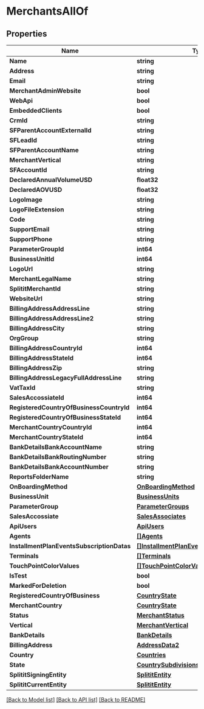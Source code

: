 # MerchantsAllOf

## Properties

Name | Type | Description | Notes
------------ | ------------- | ------------- | -------------
**Name** | **string** |  | [optional] 
**Address** | **string** |  | [optional] 
**Email** | **string** |  | [optional] 
**MerchantAdminWebsite** | **bool** |  | 
**WebApi** | **bool** |  | 
**EmbeddedClients** | **bool** |  | 
**CrmId** | **string** |  | [optional] 
**SFParentAccountExternalId** | **string** |  | [optional] 
**SFLeadId** | **string** |  | [optional] 
**SFParentAccountName** | **string** |  | [optional] 
**MerchantVertical** | **string** |  | [optional] 
**SFAccountId** | **string** |  | [optional] 
**DeclaredAnnualVolumeUSD** | **float32** |  | [optional] 
**DeclaredAOVUSD** | **float32** |  | [optional] 
**LogoImage** | **string** |  | [optional] 
**LogoFileExtension** | **string** |  | [optional] 
**Code** | **string** |  | [optional] 
**SupportEmail** | **string** |  | [optional] 
**SupportPhone** | **string** |  | [optional] 
**ParameterGroupId** | **int64** |  | [optional] 
**BusinessUnitId** | **int64** |  | 
**LogoUrl** | **string** |  | [optional] 
**MerchantLegalName** | **string** |  | [optional] 
**SplititMerchantId** | **string** |  | [optional] 
**WebsiteUrl** | **string** |  | [optional] 
**BillingAddressAddressLine** | **string** |  | [optional] 
**BillingAddressAddressLine2** | **string** |  | [optional] 
**BillingAddressCity** | **string** |  | [optional] 
**OrgGroup** | **string** |  | [optional] 
**BillingAddressCountryId** | **int64** |  | [optional] 
**BillingAddressStateId** | **int64** |  | [optional] 
**BillingAddressZip** | **string** |  | [optional] 
**BillingAddressLegacyFullAddressLine** | **string** |  | [optional] 
**VatTaxId** | **string** |  | [optional] 
**SalesAccossiateId** | **int64** |  | [optional] 
**RegisteredCountryOfBusinessCountryId** | **int64** |  | [optional] 
**RegisteredCountryOfBusinessStateId** | **int64** |  | [optional] 
**MerchantCountryCountryId** | **int64** |  | [optional] 
**MerchantCountryStateId** | **int64** |  | [optional] 
**BankDetailsBankAccountName** | **string** |  | [optional] 
**BankDetailsBankRoutingNumber** | **string** |  | [optional] 
**BankDetailsBankAccountNumber** | **string** |  | [optional] 
**ReportsFolderName** | **string** |  | [optional] 
**OnBoardingMethod** | [**OnBoardingMethod**](OnBoardingMethod.md) |  | 
**BusinessUnit** | [**BusinessUnits**](BusinessUnits.md) |  | [optional] 
**ParameterGroup** | [**ParameterGroups**](ParameterGroups.md) |  | [optional] 
**SalesAccossiate** | [**SalesAssociates**](SalesAssociates.md) |  | [optional] 
**ApiUsers** | [**ApiUsers**](ApiUsers.md) |  | [optional] 
**Agents** | [**[]Agents**](Agents.md) |  | [optional] 
**InstallmentPlanEventsSubscriptionDatas** | [**[]InstallmentPlanEventsSubscriptionDatas**](InstallmentPlanEventsSubscriptionDatas.md) |  | [optional] 
**Terminals** | [**[]Terminals**](Terminals.md) |  | [optional] 
**TouchPointColorValues** | [**[]TouchPointColorValues**](TouchPointColorValues.md) |  | [optional] 
**IsTest** | **bool** |  | 
**MarkedForDeletion** | **bool** |  | 
**RegisteredCountryOfBusiness** | [**CountryState**](CountryState.md) |  | [optional] 
**MerchantCountry** | [**CountryState**](CountryState.md) |  | [optional] 
**Status** | [**MerchantStatus**](MerchantStatus.md) |  | 
**Vertical** | [**MerchantVertical**](MerchantVertical.md) |  | 
**BankDetails** | [**BankDetails**](BankDetails.md) |  | [optional] 
**BillingAddress** | [**AddressData2**](AddressData2.md) |  | [optional] 
**Country** | [**Countries**](Countries.md) |  | [optional] 
**State** | [**CountrySubdivisions**](CountrySubdivisions.md) |  | [optional] 
**SplititSigningEntity** | [**SplititEntity**](SplititEntity.md) |  | 
**SplititCurrentEntity** | [**SplititEntity**](SplititEntity.md) |  | 

[[Back to Model list]](../README.md#documentation-for-models) [[Back to API list]](../README.md#documentation-for-api-endpoints) [[Back to README]](../README.md)


